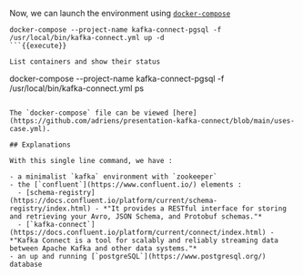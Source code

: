 
Now, we can launch the environment using [`docker-compose`](https://docs.docker.com/compose/)

```
docker-compose --project-name kafka-connect-pgsql -f /usr/local/bin/kafka-connect.yml up -d
```{{execute}}

List containers and show their status

```
docker-compose --project-name kafka-connect-pgsql -f /usr/local/bin/kafka-connect.yml ps
```{{execute}}

The `docker-compose` file can be viewed [here](https://github.com/adriens/presentation-kafka-connect/blob/main/uses-case.yml).

## Explanations

With this single line command, we have :

- a minimalist `kafka` environment with `zookeeper`
- the [`confluent`](https://www.confluent.io/) elements :
  - [schema-registry](https://docs.confluent.io/platform/current/schema-registry/index.html) - *"It provides a RESTful interface for storing and retrieving your Avro, JSON Schema, and Protobuf schemas."*
  - [`kafka-connect`](https://docs.confluent.io/platform/current/connect/index.html) - *"Kafka Connect is a tool for scalably and reliably streaming data between Apache Kafka and other data systems."*
- an up and running [`postgreSQL`](https://www.postgresql.org/) database
